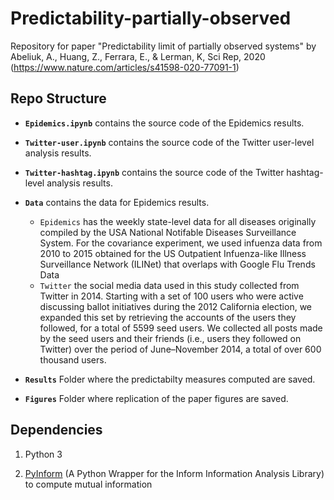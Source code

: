# Predictability-partially-observed
Repository for paper "Predictability limit of partially observed systems" by Abeliuk, A., Huang, Z., Ferrara, E., & Lerman, K, Sci Rep, 2020 (https://www.nature.com/articles/s41598-020-77091-1)


## Repo Structure

+ **`Epidemics.ipynb`** contains the source code of the Epidemics results.

+ **`Twitter-user.ipynb`** contains the source code of the Twitter user-level analysis results.

+ **`Twitter-hashtag.ipynb`** contains the source code of the Twitter hashtag-level analysis results.

+ **`Data`** contains the data for Epidemics results.
  + `Epidemics` has the weekly state-level data for all diseases originally compiled by the USA National Notifable Diseases Surveillance System. For the covariance experiment, we used infuenza data from 2010 to 2015 obtained for the US Outpatient
Infuenza-like Illness Surveillance Network (ILINet) that overlaps with Google Flu Trends Data
  + `Twitter` the social media data used in this study collected from Twitter in 2014. Starting with a set of
100 users who were active discussing ballot initiatives during the 2012 California election, we expanded this set
by retrieving the accounts of the users they followed, for a total of 5599 seed users. We collected all posts made by
the seed users and their friends (i.e., users they followed on Twitter) over the period of June–November 2014, a
total of over 600 thousand users. 

+ **`Results`** Folder where the predictabilty measures computed are saved.

+ **`Figures`** Folder where replication of the paper figures are saved.

## Dependencies

1. Python 3

2. [PyInform](https://github.com/elife-asu/pyinform) (A Python Wrapper for the Inform Information Analysis Library) to compute mutual information

